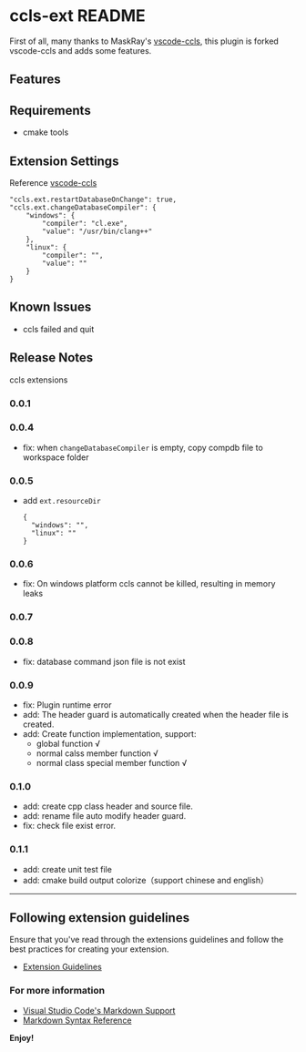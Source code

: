 # ccls-ext README

First of all, many thanks to MaskRay's [vscode-ccls](https://github.com/MaskRay/ccls/wiki/Visual-Studio-Code), this plugin is forked vscode-ccls and adds some features.

## Features


## Requirements

- cmake tools

## Extension Settings

Reference [vscode-ccls](https://github.com/MaskRay/ccls/wiki/Visual-Studio-Code)

```
"ccls.ext.restartDatabaseOnChange": true,
"ccls.ext.changeDatabaseCompiler": {
    "windows": {
        "compiler": "cl.exe",
        "value": "/usr/bin/clang++"
    },
    "linux": {
        "compiler": "",
        "value": ""
    }
}
```

## Known Issues

- ccls failed and quit

## Release Notes
ccls extensions

### 0.0.1
### 0.0.4
- fix: when `changeDatabaseCompiler` is empty, copy compdb file to workspace folder
### 0.0.5
- add `ext.resourceDir`
  ```
  {
    "windows": "",
    "linux": ""
  }
  ```
### 0.0.6
- fix: On windows platform ccls cannot be killed, resulting in memory leaks

### 0.0.7

### 0.0.8 
- fix: database command json file is not exist

### 0.0.9
- fix: Plugin runtime error
- add: The header guard is automatically created when the header file is created.
- add: Create function implementation, support:
  - global function √
  - normal calss member function √
  - normal class special member function √

### 0.1.0
- add: create cpp class header and source file.
- add: rename file auto modify header guard.
- fix: check file exist error.
### 0.1.1
- add: create unit test file
- add: cmake build output colorize（support chinese and english）


-----------------------------------------------------------------------------------------------------------
## Following extension guidelines

Ensure that you've read through the extensions guidelines and follow the best practices for creating your extension.

* [Extension Guidelines](https://code.visualstudio.com/api/references/extension-guidelines)

### For more information

* [Visual Studio Code's Markdown Support](http://code.visualstudio.com/docs/languages/markdown)
* [Markdown Syntax Reference](https://help.github.com/articles/markdown-basics/)

**Enjoy!**
